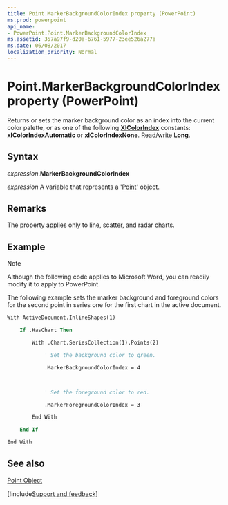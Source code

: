 ```yaml
---
title: Point.MarkerBackgroundColorIndex property (PowerPoint)
ms.prod: powerpoint
api_name:
- PowerPoint.Point.MarkerBackgroundColorIndex
ms.assetid: 357a97f9-d20a-6761-5977-23ee526a277a
ms.date: 06/08/2017
localization_priority: Normal
---
```



# Point.MarkerBackgroundColorIndex property (PowerPoint)

Returns or sets the marker background color as an index into the current color palette, or as one of the following  **[XlColorIndex](PowerPoint.XlColorIndex.md)** constants: **xlColorIndexAutomatic** or **xlColorIndexNone**. Read/write **Long**.


## Syntax

_expression_.**MarkerBackgroundColorIndex**

_expression_ A variable that represents a '[Point](PowerPoint.Point.md)' object.


## Remarks

The property applies only to line, scatter, and radar charts. 


## Example




> [!NOTE] 
> Although the following code applies to Microsoft Word, you can readily modify it to apply to PowerPoint.

The following example sets the marker background and foreground colors for the second point in series one for the first chart in the active document.




```vb
With ActiveDocument.InlineShapes(1)

    If .HasChart Then

        With .Chart.SeriesCollection(1).Points(2)

            ' Set the background color to green.

            .MarkerBackgroundColorIndex = 4



            ' Set the foreground color to red.

            .MarkerForegroundColorIndex = 3

        End With

    End If

End With


```


## See also


[Point Object](PowerPoint.Point.md)

[!include[Support and feedback](~/includes/feedback-boilerplate.md)]